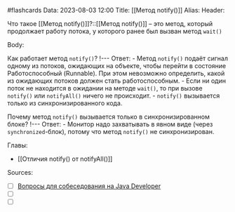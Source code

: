 #flashcards
Data: 2023-08-03 12:00
Title: [[Метод notify()]]
Alias:
Header:

Что такое [[Метод notify()]]?::[[Метод notify()]] – это метод, который продолжает работу потока, у которого ранее был вызван метод `wait()`
<!--SR:!2023-11-03,10,750-->


Body:


Как работает метод `notify()`?
!---
Ответ:
	- Метод `notify()` подаёт сигнал одному из потоков, ожидающих на объекте, чтобы перейти в состояние Работоспособный (Runnable). При этом невозможно определить, какой из ожидающих потоков должен стать работоспособным.
	- Если ни один поток не находится в ожидании на методе `wait()`, то при вызове `notify()` или `notifyAll()` ничего не происходит.
	- `notify()` вызывается только из синхронизированного кода.
<!--SR:!2023-11-03,10,461-->



Почему метод `notify()` вызывается только в синхронизированном блоке?
!---
Ответ:
	- Монитор надо захватывать в явном виде (через `synchronized`-блок), потому что метод `notify()` не синхронизирован.
<!--SR:!2023-11-03,10,441-->



Главы:
- [[Отличия notify() от notifyAll()]]


Sources:
- [ ] [Вопросы для собеседования на Java Developer](https://github.com/enhorse/java-interview/blob/master/README.md#%D0%9E%D0%9E%D0%9F)
- [ ] []()
- [ ] []()
